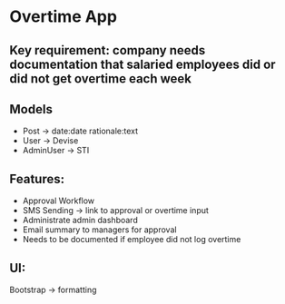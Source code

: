 
# Overtime App

 ## Key requirement: company needs documentation that salaried employees did or did not get overtime each week

 ## Models

- Post -> date:date rationale:text
- User -> Devise
- AdminUser -> STI

 ## Features:
- Approval Workflow
- SMS Sending -> link to approval or overtime input
- Administrate admin dashboard
- Email summary to managers for approval
- Needs to be documented if employee did not log overtime

 ## UI:
Bootstrap -> formatting
